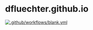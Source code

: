 # dfluechter.github.io
[![.github/workflows/blank.yml](https://github.com/dfluechter/dfluechter.github.io/actions/workflows/blank.yml/badge.svg)](https://github.com/dfluechter/dfluechter.github.io/actions/workflows/blank.yml)
